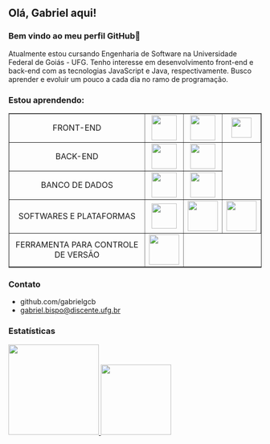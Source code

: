 ## Olá, Gabriel aqui! 
### Bem vindo ao meu perfil GitHub👋

Atualmente estou cursando Engenharia de Software na Universidade Federal de Goiás - UFG. Tenho interesse em desenvolvimento front-end e back-end com as tecnologias JavaScript e  Java, respectivamente. Busco aprender e evoluir um pouco a cada dia no ramo de programação.
      
### Estou aprendendo:


<table border="1">
    <tr>
        <td align="center">FRONT-END</td>
        <td align="center"><img src="https://cdn.jsdelivr.net/gh/devicons/devicon/icons/html5/html5-plain-wordmark.svg" width="50" height="50"></td>
        <td align="center"><img src="https://cdn.jsdelivr.net/gh/devicons/devicon/icons/css3/css3-plain-wordmark.svg" width="50" height="50"></td>
        <td align="center"><img src="https://cdn.jsdelivr.net/gh/devicons/devicon/icons/javascript/javascript-plain.svg" width="40" height="40"></td>
    </tr>
    <tr>
        <td align="center">BACK-END</td>
        <td align="center"><img src="https://cdn.jsdelivr.net/gh/devicons/devicon/icons/java/java-original-wordmark.svg" width="50" height="50"></td>
        <td align="center"><img src="https://cdn.jsdelivr.net/gh/devicons/devicon/icons/spring/spring-original-wordmark.svg" width="50" height="50"></td>  
    </tr>
    <tr>
        <td align="center">BANCO DE DADOS</td>
        <td align="center"><img src="https://cdn.jsdelivr.net/gh/devicons/devicon/icons/mysql/mysql-original-wordmark.svg" width="50" height="50"></td>
        <td align="center">
            <img src="https://cdn.jsdelivr.net/gh/devicons/devicon/icons/mongodb/mongodb-plain-wordmark.svg" width="50" height="50"></td>
      </tr>
      <tr>
        <td align="center">SOFTWARES E PLATAFORMAS</td>
        <td align="center"><img src="https://cdn.jsdelivr.net/gh/devicons/devicon/icons/vscode/vscode-original-wordmark.svg" width="50" height="50"></td>    
        <td align="center"><img src="https://cdn.jsdelivr.net/gh/devicons/devicon/icons/intellij/intellij-original-wordmark.svg" width="60" height="60"></td>
        <td align="center"><img src="https://cdn.jsdelivr.net/gh/devicons/devicon/icons/gimp/gimp-original-wordmark.svg" width="60" height="60"></td>   
      </tr>
      <tr>
        <td align="center">FERRAMENTA PARA CONTROLE DE VERSÃO</td>
        <td align="center"><img src="https://cdn.jsdelivr.net/gh/devicons/devicon/icons/git/git-plain-wordmark.svg" width="60" height="60"></td>
      </tr>
</table>
     
           
### Contato
- github.com/gabrielgcb
- gabriel.bispo@discente.ufg.br


### Estatísticas
<div>
<a href="https://github.com/gabrielgcb">
<img height="180em" src="https://github-readme-stats-sigma-five.vercel.app/api/top-langs/?username=gabrielgcb&layout=compact&langs_count=7&theme=dracula"/>
<img height="140em" src="https://github-readme-stats-sigma-five.vercel.app/api?username=gabrielgcb&show_icons=true&theme=dracula&include_all_commits=true&count_private=true"/>
</div>
